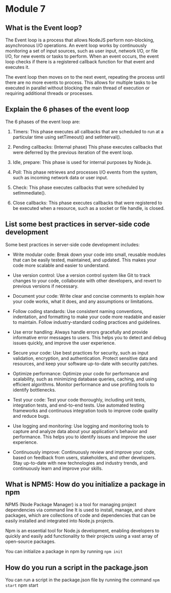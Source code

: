 # Module 7

## What is the Event loop?

The Event loop is a process that allows NodeJS perform non-blocking, asynchronous I/O operations. An event loop works by continuously monitoring a set of input sources, such as user input, network I/O, or file I/O, for new events or tasks to perform. When an event occurs, the event loop checks if there is a registered callback function for that event and executes it.

The event loop then moves on to the next event, repeating the process until there are no more events to process. This allows for multiple tasks to be executed in parallel without blocking the main thread of execution or requiring additional threads or processes.

## Explain the 6 phases of the event loop
The 6 phases of the event loop are:

1. Timers: This phase executes all callbacks that are scheduled to run at a particular time using setTimeout() and setInterval().

2. Pending callbacks: (Internal phase) This phase executes callbacks that were deferred by the previous iteration of the event loop.

3. Idle, prepare: This phase is used for internal purposes by Node.js.

4. Poll: This phase retrieves and processes I/O events from the system, such as incoming network data or user input.

5. Check: This phase executes callbacks that were scheduled by setImmediate().

6. Close callbacks: This phase executes callbacks that were registered to be executed when a resource, such as a socket or file handle, is closed.

##  List some best practices in server-side code development

Some best practices in server-side code development includes:

- Write modular code: Break down your code into small, reusable modules that can be easily tested, maintained, and updated. This makes your code more scalable and easier to understand.

- Use version control: Use a version control system like Git to track changes to your code, collaborate with other developers, and revert to previous versions if necessary.

- Document your code: Write clear and concise comments to explain how your code works, what it does, and any assumptions or limitations.

- Follow coding standards: Use consistent naming conventions, indentation, and formatting to make your code more readable and easier to maintain. Follow industry-standard coding practices and guidelines.

- Use error handling: Always handle errors gracefully and provide informative error messages to users. This helps you to detect and debug issues quickly, and improve the user experience.

- Secure your code: Use best practices for security, such as input validation, encryption, and authentication. Protect sensitive data and resources, and keep your software up-to-date with security patches.

- Optimize performance: Optimize your code for performance and scalability, such as minimizing database queries, caching, and using efficient algorithms. Monitor performance and use profiling tools to identify bottlenecks.

- Test your code: Test your code thoroughly, including unit tests, integration tests, and end-to-end tests. Use automated testing frameworks and continuous integration tools to improve code quality and reduce bugs.

- Use logging and monitoring: Use logging and monitoring tools to capture and analyze data about your application's behavior and performance. This helps you to identify issues and improve the user experience.

- Continuously improve: Continuously review and improve your code, based on feedback from users, stakeholders, and other developers. Stay up-to-date with new technologies and industry trends, and continuously learn and improve your skills.

## What is NPM5: How do you initialize a package in npm 

NPM5 (Node Package Manager) is a tool for managing project dependencies via command line It is used to install, manage, and share packages, which are collections of code and dependencies that can be easily installed and integrated into Node.js projects. 

Npm is an essential tool for Node.js development, enabling developers to quickly and easily add functionality to their projects using a vast array of open-source packages.

You can initialize a package in npm by running `npm init`

## How do you run a script in the package.json

You can run a script in the package.json file by running the command `npm start`
npm start
